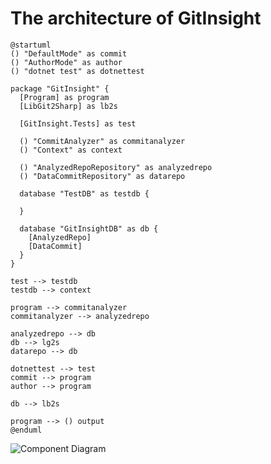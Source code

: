# The architecture of GitInsight

```plantuml
@startuml
() "DefaultMode" as commit
() "AuthorMode" as author
() "dotnet test" as dotnettest

package "GitInsight" {
  [Program] as program
  [LibGit2Sharp] as lb2s

  [GitInsight.Tests] as test

  () "CommitAnalyzer" as commitanalyzer
  () "Context" as context

  () "AnalyzedRepoRepository" as analyzedrepo
  () "DataCommitRepository" as datarepo
  
  database "TestDB" as testdb {

  }

  database "GitInsightDB" as db {
    [AnalyzedRepo]
    [DataCommit]
  }
}

test --> testdb
testdb --> context

program --> commitanalyzer
commitanalyzer --> analyzedrepo

analyzedrepo --> db
db --> lg2s
datarepo --> db

dotnettest --> test
commit --> program
author --> program

db --> lb2s

program --> () output
@enduml
```

![Component Diagram](//www.plantuml.com/plantuml/png/NLB1JiCm3BtxAwoUu30E-m34O1920Wa1jsa7RmbTHTjKYIin9lwTECxMXafLu_TUdf_JN5rZjRQVDBRyueoja0BkNTSr34AjHZuuVs4ebOanZdlBo3PmehIM4c2W_HVL5gl7Xf_wqDI7g3a1ukRLkzfJjvKTWwu5VcvsKRfyFv0V4jVMom32J0ut7z4x95Qx84gEXnHsrLDx_B5-bfyoTD7rRBzP1Re-M-JDviqEJjxGiFD77JXJFi9PlIOcRVfFQoAHTO2fsb6mM4dkzNrr3cvsU9BElr2efa6pDkamFfjvlgr2KuXjiefcuesBnMrk0leHP9et7xc2vIcLfIZAuM5U9JhsK7_zMph-n87UY2AMTj4wPm6zKtEeo2bdxaOUHeOxsvknQ_y0)
